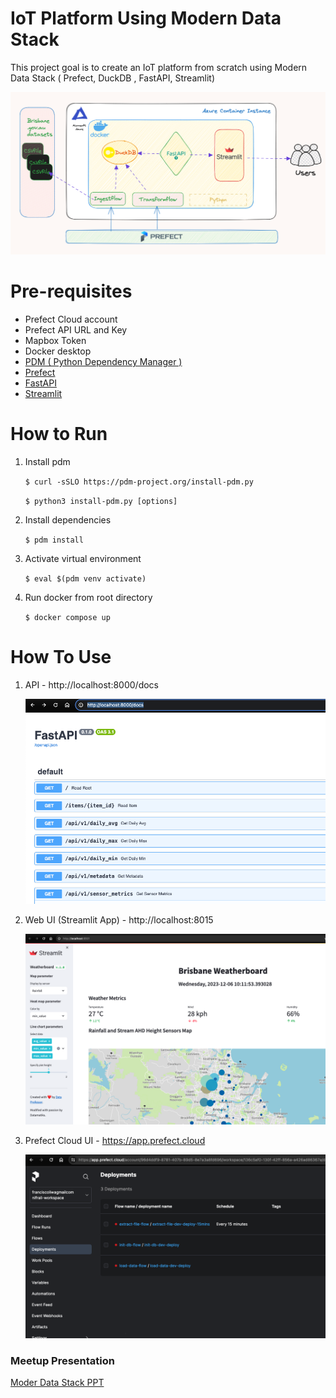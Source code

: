 # IoT Platform  Using Modern Data Stack
  This project goal is to create an IoT platform from scratch using Modern Data Stack ( Prefect, DuckDB , FastAPI, Streamlit)

![IoT Platform](images/modern-data-stack-white.png "Modern Data Stack!")

# Pre-requisites

- Prefect Cloud account
- Prefect API URL and Key
- Mapbox Token
- Docker desktop
- [PDM ( Python Dependency Manager )](https://pdm-project.org/latest/)
- [Prefect](https://www.prefect.io/)
- [FastAPI](https://fastapi.tiangolo.com/)
- [Streamlit](https://streamlit.io/)

# How to Run

1. Install pdm

    `$ curl -sSLO https://pdm-project.org/install-pdm.py `

    `$ python3 install-pdm.py [options]`


2. Install dependencies
    
    `$ pdm install`


3. Activate virtual environment

    `$ eval $(pdm venv activate)`


4. Run docker  from root directory

    `$ docker compose up`


# How To Use

1. API      - http://localhost:8000/docs

    ![FastAPI](images/fastapi.png "FastAPI")

2. Web UI (Streamlit App)  - http://localhost:8015

    ![Streamlit App](images/streamlit.png "Streamlit App")

3. Prefect Cloud UI - https://app.prefect.cloud

    ![Prefect](images/prefect.png "Prefect Cloud")


### Meetup Presentation

[Moder Data Stack PPT](meetup-ppt.pdf)